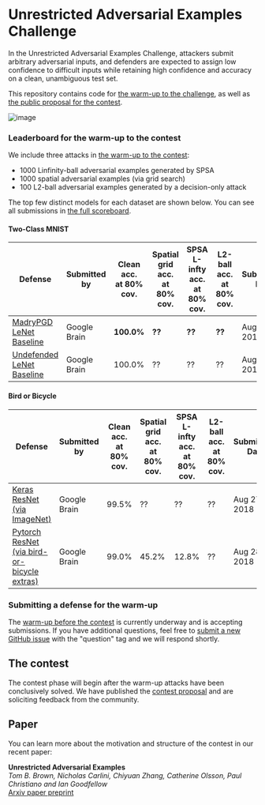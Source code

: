 # Unrestricted Adversarial Examples Challenge

In the Unrestricted Adversarial Examples Challenge, attackers submit arbitrary adversarial inputs, and defenders are expected to assign low confidence to difficult inputs while retaining high confidence and accuracy on a clean, unambiguous test set.

This repository contains code for [the warm-up to the challenge](warmup.md), as well as [the public proposal for the contest](contest_proposal.md).

![image](https://user-images.githubusercontent.com/306655/44686400-f0b74800-aa02-11e8-8967-fa354244813f.png)


### <a name="leaderboard"></a>Leaderboard for the warm-up to the contest
We include three attacks in [the warm-up to the contest](warmup.md):

- 1000 Linfinity-ball adversarial examples generated by SPSA
- 1000 spatial adversarial examples (via grid search)
- 100 L2-ball adversarial examples generated by a decision-only attack

The top few distinct models for each dataset are shown below. You can see all submissions in [the full scoreboard](scoreboard.md). 

#### Two-Class MNIST
| Defense               | Submitted by  | Clean acc.<br>at 80% cov. | Spatial grid acc.<br>at 80% cov. | SPSA L-infty acc.<br>at 80% cov. | L2-ball acc.<br>at 80% cov. |  Submission Date |
| --------------------- | ------------- | ------------ |------------ |--------------- |--------------- | --------------- |
| [MadryPGD LeNet Baseline](#)  |  Google Brain |    **100.0%**    |      **??**    |     **??**   |     **??**     |  Aug 28th, 2018 |
| [Undefended LeNet Baseline](#)   |  Google Brain   |    100.0%    |     ??    |     ??    |     ??     |  Aug 27th, 2018 |

#### Bird or Bicycle
| Defense               | Submitted by  | Clean acc.<br>at 80% cov. | Spatial grid acc.<br>at 80% cov. | SPSA L-infty acc.<br>at 80% cov. | L2-ball acc.<br>at 80% cov. |  Submission Date |
| --------------------- | ------------- | ------------| ------------ |--------------- |--------------- | --------------- |
| [Keras ResNet <br>(via ImageNet)](unrestricted_advex/undefended_keras_resnet)   |  Google Brain   |    99.5%    |     ??    |     ??    |     ??     |  Aug 27th, 2018 |
| [Pytorch ResNet <br>(via bird-or-bicycle extras)](unrestricted_advex/undefended_pytorch_resnet)  |  Google Brain |    99.0%    |     45.2%   | 12.8%   |     ??     |  Aug 28th, 2018 |


### Submitting a defense for the warm-up

The [warm-up before the contest](warmup.md) is currently underway and is accepting submissions. If you have additional questions, feel free to [submit a new GitHub issue](https://github.com/google/unrestricted-adversarial-examples/issues/new) with the "question" tag and we will respond shortly.

## The contest

The contest phase will begin after the warm-up attacks have been conclusively solved. We have published the [contest proposal](https://github.com/google/unrestricted-adversarial-examples/blob/master/contest_proposal.md) and are soliciting feedback from the community.


## Paper
You can learn more about the motivation and structure of the contest in our recent paper:

**Unrestricted Adversarial Examples**<br>
*Tom B. Brown, Nicholas Carlini, Chiyuan Zhang, Catherine Olsson, Paul Christiano and Ian Goodfellow*<br>
[Arxiv paper preprint](https://drive.google.com/open?id=1T0yiu9LPv_Qh-qYhYFLj9dxjnkca8fkG)

